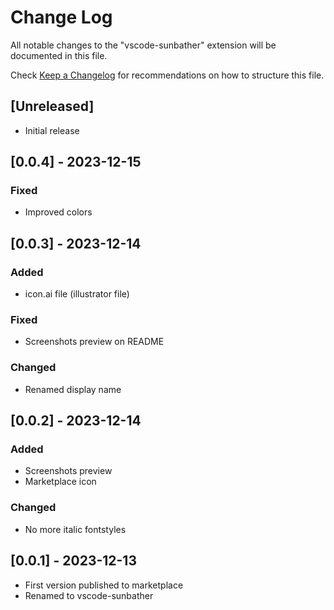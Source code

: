 # Change Log

All notable changes to the "vscode-sunbather" extension will be documented in this file.

Check [Keep a Changelog](http://keepachangelog.com/) for recommendations on how to structure this file.

## [Unreleased]

- Initial release

## [0.0.4] - 2023-12-15

### Fixed

- Improved colors

## [0.0.3] - 2023-12-14

### Added

- icon.ai file (illustrator file)

### Fixed

- Screenshots preview on README

### Changed

- Renamed display name

## [0.0.2] - 2023-12-14

### Added

- Screenshots preview
- Marketplace icon

### Changed

- No more italic fontstyles

## [0.0.1] - 2023-12-13

- First version published to marketplace
- Renamed to vscode-sunbather

